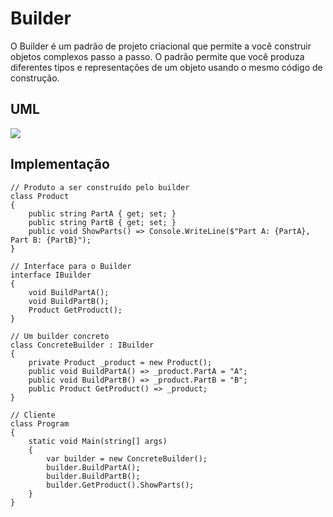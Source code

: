 # Builder

O Builder é um padrão de projeto criacional que permite a você construir objetos complexos passo a passo. O padrão permite que você produza diferentes tipos e representações de um objeto usando o mesmo código de construção.

## UML

<img src="https://refactoring.guru/images/patterns/diagrams/builder/structure.png">

## Implementação

```
// Produto a ser construído pelo builder
class Product
{
    public string PartA { get; set; }
    public string PartB { get; set; }
    public void ShowParts() => Console.WriteLine($"Part A: {PartA}, Part B: {PartB}");
}

// Interface para o Builder
interface IBuilder
{
    void BuildPartA();
    void BuildPartB();
    Product GetProduct();
}

// Um builder concreto
class ConcreteBuilder : IBuilder
{
    private Product _product = new Product();
    public void BuildPartA() => _product.PartA = "A";
    public void BuildPartB() => _product.PartB = "B";
    public Product GetProduct() => _product;
}

// Cliente
class Program
{
    static void Main(string[] args)
    {
        var builder = new ConcreteBuilder();
        builder.BuildPartA();
        builder.BuildPartB();
        builder.GetProduct().ShowParts();
    }
}
```

